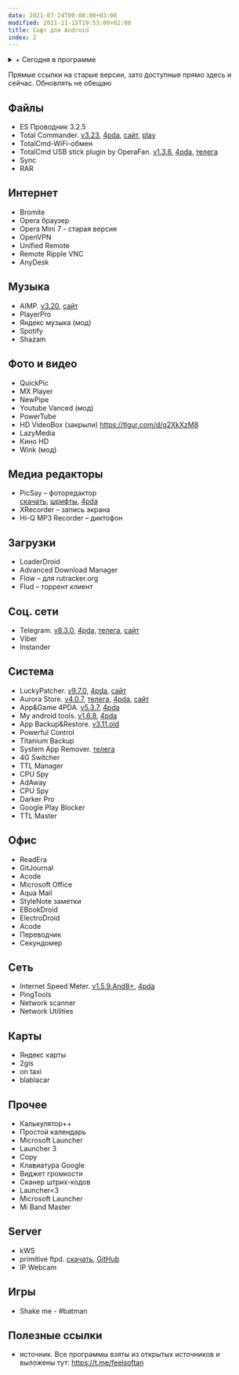 ```yaml
---
date: 2021-07-24T00:00:00+03:00
modified: 2021-11-15T19:53:00+02:00
title: Софт для Android
index: 2
---
```


<details markdown="1">
<summary markdown="0">+ Сегодня в программе</summary>
- Список разделов  
{: toc }
</details>

Прямые ссылки на старые версии, зато доступные прямо здесь и сейчас. Обновлять не обещаю



## Файлы
- ES Проводник 3.2.5
- Total Commander. 
  [v3.23](https://tlgur.com/d/GW1rxPb4), 
  [4pda](https://4pda.to/forum/index.php?showtopic=224555), 
  [сайт](https://www.ghisler.com/android.htm#download), 
  [play](https://play.google.com/store/apps/details?id=com.ghisler.android.TotalCommander)
- TotalCmd-WiFi-обмен
- TotalCmd USB stick plugin by OperaFan. 
  [v1.3.6](https://tlgur.com/d/GVqJmM68), 
  [4pda](#), 
  [телега](https://t.me/FeelSoftAn/164)
- Sync
- RAR

## Интернет 
- Bromite
- Opera браузер
- Opera Mini 7 - старая версия
- OpenVPN
- Unified Remote
- Remote Ripple VNC
- AnyDesk

## Музыка
- AIMP. 
  [v3.20](https://tlgur.com/d/gm6VYQN4), 
  [сайт](http://www.aimp.ru/?do=download&os=android)
- PlayerPro
- Яндекс музыка (мод)
- Spotify
- Shazam

## Фото и видео
- QuickPic
- MX Player
- NewPipe
- Youtube Vanced (мод)
- PowerTube
- HD VideoBox (закрыли) <https://tlgur.com/d/g2XkXzM8>
- LazyMedia 
- Кино HD
- Wink (мод)

## Медиа редакторы
- PicSay – фоторедактор  
  [скачать](#), [шрифты](#), [4pda](#)
- XRecorder  – запись экрана
- Hi-Q MP3 Recorder – диктофон

## Загрузки
- LoaderDroid
- Advanced Download Manager
- Flow – для rutracker.org
- Flud – торрент клиент

## Соц. сети
- Telegram. 
  [v8.3.0](https://tlgur.com/d/GXjVmwl4), 
  [4pda](https://4pda.to/forum/index.php?showtopic=948576), 
  [телега](https://t.me/TAndroidAPK), 
  [сайт](https://telegram.org/android?setln=ru)
- Viber
- Instander

## Система
- LuckyPatcher. 
  [v9.7.0](https://tlgur.com/d/g306JW64), 
  [4pda](https://4pda.to/forum/index.php?showtopic=298302), 
  [сайт](https://www.luckypatchers.com/lucky-patcher-all-versions/)
- Aurora Store. 
  [v4.0.7](https://tlgur.com/d/4x5bADY8), 
  [телега](https://t.me/AuroraOfficial), 
  [4pda](https://4pda.to/forum/index.php?showtopic=887569), 
  [сайт](https://auroraoss.com/download/#aurora-store)
- App&Game 4PDA. 
  [v5.3.7](https://tlgur.com/d/89BMN9OG),
  [4pda](https://4pda.to/forum/index.php?showtopic=275433)
- My android tools. 
  [v1.6.8](https://tlgur.com/d/GL0ZNxBG), 
  [4pda](https://4pda.to/forum/index.php?showtopic=587771)
- App Backup&Restore. 
  [v3.11.old](#)
- Powerful Control
- Titanium Backup
- System App Remover. 
  [телега](https://t.me/FeelSoftAn/170)
- 4G Switcher
- TTL Manager
- CPU Spy
- AdAway
- CPU Spy
- Darker Pro
- Google Play Blocker
- TTL Master


## Офис
- ReadEra
- GitJournal
- Acode
- Microsoft Office
- Aqua Mail
- StyleNote заметки
- EBookDroid
- ElectroDroid
- Acode
- Переводчик
- Секундомер


## Сеть
- Internet Speed Meter. 
  [v1.5.9.And8+](https://tlgur.com/d/G7BY5Nd8), 
  [4pda](https://4pda.to/forum/index.php?showtopic=453821)
- PingTools
- Network scanner
- Network Utilities

## Карты
- Яндекс карты
- 2gis
- on taxi
- blablacar

## Прочее
- Калькулятор++
- Простой календарь
- Microsoft Launcher
- Launcher 3
- Copy
- Клавиатура Google
- Виджет громкости
- Сканер штрих-кодов
- Launcher<3
- Microsoft Launcher
- Mi Band Master 

## Server
- kWS
- primitive ftpd. [скачать](#), [GitHub](https://github.com/wolpi/prim-ftpd/releases)
- IP Webcam

## Игры
- Shake me - #batman

## Полезные ссылки
- источник. Все программы взяты из открытых источников и выложены тут: <https://t.me/feelsoftan>
